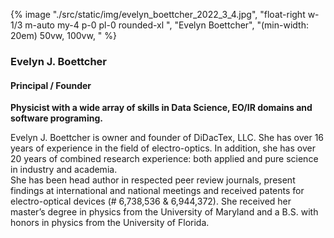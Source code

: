 
{% image "./src/static/img/evelyn_boettcher_2022_3_4.jpg", "float-right w-1/3 m-auto my-4 p-0 pl-0 rounded-xl ",  "Evelyn Boettcher", "(min-width: 20em) 50vw, 100vw, " %}


### Evelyn J. Boettcher

#### Principal / Founder

**Physicist with a wide array of skills in 
Data Science, EO/IR domains and software programing.**




Evelyn J. Boettcher is owner and founder of DiDacTex, LLC.  She has over 16 years of experience in the field of electro-optics. In  addition, she has over 20 years of combined research experience: both applied and pure science in industry and academia.  
She has been head  author in respected peer review journals, present findings at international and national meetings and received patents for electro-optical devices (# 6,738,536 & 6,944,372). 
She received her master’s degree in physics from the University of Maryland and a B.S. with honors in physics from the University of Florida.